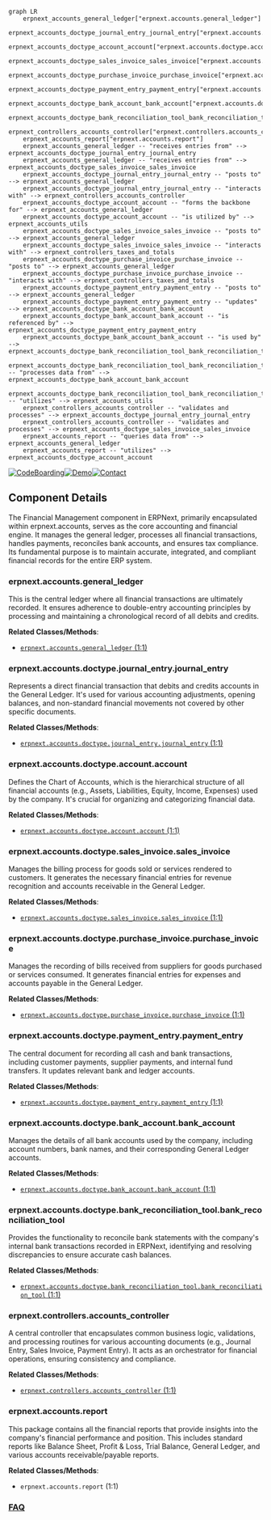 ```mermaid
graph LR
    erpnext_accounts_general_ledger["erpnext.accounts.general_ledger"]
    erpnext_accounts_doctype_journal_entry_journal_entry["erpnext.accounts.doctype.journal_entry.journal_entry"]
    erpnext_accounts_doctype_account_account["erpnext.accounts.doctype.account.account"]
    erpnext_accounts_doctype_sales_invoice_sales_invoice["erpnext.accounts.doctype.sales_invoice.sales_invoice"]
    erpnext_accounts_doctype_purchase_invoice_purchase_invoice["erpnext.accounts.doctype.purchase_invoice.purchase_invoice"]
    erpnext_accounts_doctype_payment_entry_payment_entry["erpnext.accounts.doctype.payment_entry.payment_entry"]
    erpnext_accounts_doctype_bank_account_bank_account["erpnext.accounts.doctype.bank_account.bank_account"]
    erpnext_accounts_doctype_bank_reconciliation_tool_bank_reconciliation_tool["erpnext.accounts.doctype.bank_reconciliation_tool.bank_reconciliation_tool"]
    erpnext_controllers_accounts_controller["erpnext.controllers.accounts_controller"]
    erpnext_accounts_report["erpnext.accounts.report"]
    erpnext_accounts_general_ledger -- "receives entries from" --> erpnext_accounts_doctype_journal_entry_journal_entry
    erpnext_accounts_general_ledger -- "receives entries from" --> erpnext_accounts_doctype_sales_invoice_sales_invoice
    erpnext_accounts_doctype_journal_entry_journal_entry -- "posts to" --> erpnext_accounts_general_ledger
    erpnext_accounts_doctype_journal_entry_journal_entry -- "interacts with" --> erpnext_controllers_accounts_controller
    erpnext_accounts_doctype_account_account -- "forms the backbone for" --> erpnext_accounts_general_ledger
    erpnext_accounts_doctype_account_account -- "is utilized by" --> erpnext_accounts_utils
    erpnext_accounts_doctype_sales_invoice_sales_invoice -- "posts to" --> erpnext_accounts_general_ledger
    erpnext_accounts_doctype_sales_invoice_sales_invoice -- "interacts with" --> erpnext_controllers_taxes_and_totals
    erpnext_accounts_doctype_purchase_invoice_purchase_invoice -- "posts to" --> erpnext_accounts_general_ledger
    erpnext_accounts_doctype_purchase_invoice_purchase_invoice -- "interacts with" --> erpnext_controllers_taxes_and_totals
    erpnext_accounts_doctype_payment_entry_payment_entry -- "posts to" --> erpnext_accounts_general_ledger
    erpnext_accounts_doctype_payment_entry_payment_entry -- "updates" --> erpnext_accounts_doctype_bank_account_bank_account
    erpnext_accounts_doctype_bank_account_bank_account -- "is referenced by" --> erpnext_accounts_doctype_payment_entry_payment_entry
    erpnext_accounts_doctype_bank_account_bank_account -- "is used by" --> erpnext_accounts_doctype_bank_reconciliation_tool_bank_reconciliation_tool
    erpnext_accounts_doctype_bank_reconciliation_tool_bank_reconciliation_tool -- "processes data from" --> erpnext_accounts_doctype_bank_account_bank_account
    erpnext_accounts_doctype_bank_reconciliation_tool_bank_reconciliation_tool -- "utilizes" --> erpnext_accounts_utils
    erpnext_controllers_accounts_controller -- "validates and processes" --> erpnext_accounts_doctype_journal_entry_journal_entry
    erpnext_controllers_accounts_controller -- "validates and processes" --> erpnext_accounts_doctype_sales_invoice_sales_invoice
    erpnext_accounts_report -- "queries data from" --> erpnext_accounts_general_ledger
    erpnext_accounts_report -- "utilizes" --> erpnext_accounts_doctype_account_account
```
[![CodeBoarding](https://img.shields.io/badge/Generated%20by-CodeBoarding-9cf?style=flat-square)](https://github.com/CodeBoarding/CodeBoarding)[![Demo](https://img.shields.io/badge/Try%20our-Demo-blue?style=flat-square)](https://www.codeboarding.org/demo)[![Contact](https://img.shields.io/badge/Contact%20us%20-%20contact@codeboarding.org-lightgrey?style=flat-square)](mailto:contact@codeboarding.org)

## Component Details

The Financial Management component in ERPNext, primarily encapsulated within erpnext.accounts, serves as the core accounting and financial engine. It manages the general ledger, processes all financial transactions, handles payments, reconciles bank accounts, and ensures tax compliance. Its fundamental purpose is to maintain accurate, integrated, and compliant financial records for the entire ERP system.

### erpnext.accounts.general_ledger
This is the central ledger where all financial transactions are ultimately recorded. It ensures adherence to double-entry accounting principles by processing and maintaining a chronological record of all debits and credits.


**Related Classes/Methods**:

- <a href="https://github.com/frappe/erpnext/blob/master/erpnext/accounts/general_ledger.py#L1-L1" target="_blank" rel="noopener noreferrer">`erpnext.accounts.general_ledger` (1:1)</a>


### erpnext.accounts.doctype.journal_entry.journal_entry
Represents a direct financial transaction that debits and credits accounts in the General Ledger. It's used for various accounting adjustments, opening balances, and non-standard financial movements not covered by other specific documents.


**Related Classes/Methods**:

- <a href="https://github.com/frappe/erpnext/blob/master/erpnext/accounts/doctype/journal_entry/journal_entry.py#L1-L1" target="_blank" rel="noopener noreferrer">`erpnext.accounts.doctype.journal_entry.journal_entry` (1:1)</a>


### erpnext.accounts.doctype.account.account
Defines the Chart of Accounts, which is the hierarchical structure of all financial accounts (e.g., Assets, Liabilities, Equity, Income, Expenses) used by the company. It's crucial for organizing and categorizing financial data.


**Related Classes/Methods**:

- <a href="https://github.com/frappe/erpnext/blob/master/erpnext/accounts/doctype/account/account.py#L1-L1" target="_blank" rel="noopener noreferrer">`erpnext.accounts.doctype.account.account` (1:1)</a>


### erpnext.accounts.doctype.sales_invoice.sales_invoice
Manages the billing process for goods sold or services rendered to customers. It generates the necessary financial entries for revenue recognition and accounts receivable in the General Ledger.


**Related Classes/Methods**:

- <a href="https://github.com/frappe/erpnext/blob/master/erpnext/accounts/doctype/sales_invoice/sales_invoice.py#L1-L1" target="_blank" rel="noopener noreferrer">`erpnext.accounts.doctype.sales_invoice.sales_invoice` (1:1)</a>


### erpnext.accounts.doctype.purchase_invoice.purchase_invoice
Manages the recording of bills received from suppliers for goods purchased or services consumed. It generates financial entries for expenses and accounts payable in the General Ledger.


**Related Classes/Methods**:

- <a href="https://github.com/frappe/erpnext/blob/master/erpnext/accounts/doctype/purchase_invoice/purchase_invoice.py#L1-L1" target="_blank" rel="noopener noreferrer">`erpnext.accounts.doctype.purchase_invoice.purchase_invoice` (1:1)</a>


### erpnext.accounts.doctype.payment_entry.payment_entry
The central document for recording all cash and bank transactions, including customer payments, supplier payments, and internal fund transfers. It updates relevant bank and ledger accounts.


**Related Classes/Methods**:

- <a href="https://github.com/frappe/erpnext/blob/master/erpnext/accounts/doctype/payment_entry/payment_entry.py#L1-L1" target="_blank" rel="noopener noreferrer">`erpnext.accounts.doctype.payment_entry.payment_entry` (1:1)</a>


### erpnext.accounts.doctype.bank_account.bank_account
Manages the details of all bank accounts used by the company, including account numbers, bank names, and their corresponding General Ledger accounts.


**Related Classes/Methods**:

- <a href="https://github.com/frappe/erpnext/blob/master/erpnext/accounts/doctype/bank_account/bank_account.py#L1-L1" target="_blank" rel="noopener noreferrer">`erpnext.accounts.doctype.bank_account.bank_account` (1:1)</a>


### erpnext.accounts.doctype.bank_reconciliation_tool.bank_reconciliation_tool
Provides the functionality to reconcile bank statements with the company's internal bank transactions recorded in ERPNext, identifying and resolving discrepancies to ensure accurate cash balances.


**Related Classes/Methods**:

- <a href="https://github.com/frappe/erpnext/blob/master/erpnext/accounts/doctype/bank_reconciliation_tool/bank_reconciliation_tool.py#L1-L1" target="_blank" rel="noopener noreferrer">`erpnext.accounts.doctype.bank_reconciliation_tool.bank_reconciliation_tool` (1:1)</a>


### erpnext.controllers.accounts_controller
A central controller that encapsulates common business logic, validations, and processing routines for various accounting documents (e.g., Journal Entry, Sales Invoice, Payment Entry). It acts as an orchestrator for financial operations, ensuring consistency and compliance.


**Related Classes/Methods**:

- <a href="https://github.com/frappe/erpnext/blob/master/erpnext/controllers/accounts_controller.py#L1-L1" target="_blank" rel="noopener noreferrer">`erpnext.controllers.accounts_controller` (1:1)</a>


### erpnext.accounts.report
This package contains all the financial reports that provide insights into the company's financial performance and position. This includes standard reports like Balance Sheet, Profit & Loss, Trial Balance, General Ledger, and various accounts receivable/payable reports.


**Related Classes/Methods**:

- `erpnext.accounts.report` (1:1)




### [FAQ](https://github.com/CodeBoarding/GeneratedOnBoardings/tree/main?tab=readme-ov-file#faq)